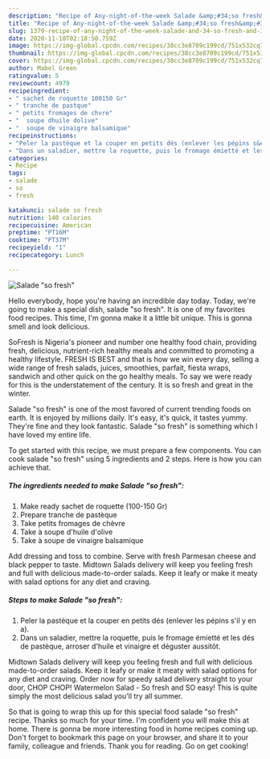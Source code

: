 ```yaml
---
description: "Recipe of Any-night-of-the-week Salade &amp;#34;so fresh&amp;#34;"
title: "Recipe of Any-night-of-the-week Salade &amp;#34;so fresh&amp;#34;"
slug: 1379-recipe-of-any-night-of-the-week-salade-and-34-so-fresh-and-34
date: 2020-11-10T02:18:50.759Z
image: https://img-global.cpcdn.com/recipes/38cc3e8709c199cd/751x532cq70/salade-so-fresh-photo-principale-de-la-recette.jpg
thumbnail: https://img-global.cpcdn.com/recipes/38cc3e8709c199cd/751x532cq70/salade-so-fresh-photo-principale-de-la-recette.jpg
cover: https://img-global.cpcdn.com/recipes/38cc3e8709c199cd/751x532cq70/salade-so-fresh-photo-principale-de-la-recette.jpg
author: Mabel Green
ratingvalue: 5
reviewcount: 4979
recipeingredient:
- " sachet de roquette 100150 Gr"
- " tranche de pastque"
- " petits fromages de chvre"
- "  soupe dhuile dolive"
- "  soupe de vinaigre balsamique"
recipeinstructions:
- "Peler la pastèque et la couper en petits dés (enlever les pépins s&#39;il y en a)."
- "Dans un saladier, mettre la roquette, puis le fromage émietté et les dés de pastèque, arroser d&#39;huile et vinaigre et déguster aussitôt."
categories:
- Recipe
tags:
- salade
- so
- fresh

katakunci: salade so fresh 
nutrition: 140 calories
recipecuisine: American
preptime: "PT16M"
cooktime: "PT37M"
recipeyield: "1"
recipecategory: Lunch

---
```



![Salade &#34;so fresh&#34;](https://img-global.cpcdn.com/recipes/38cc3e8709c199cd/751x532cq70/salade-so-fresh-photo-principale-de-la-recette.jpg)

Hello everybody, hope you're having an incredible day today. Today, we're going to make a special dish, salade &#34;so fresh&#34;. It is one of my favorites food recipes. This time, I'm gonna make it a little bit unique. This is gonna smell and look delicious.

SoFresh is Nigeria&#39;s pioneer and number one healthy food chain, providing fresh, delicious, nutrient-rich healthy meals and committed to promoting a healthy lifestyle. FRESH IS BEST and that is how we win every day, selling a wide range of fresh salads, juices, smoothies, parfait, fiesta wraps, sandwich and other quick on the go healthy meals. To say we were ready for this is the understatement of the century. It is so fresh and great in the winter.

Salade &#34;so fresh&#34; is one of the most favored of current trending foods on earth. It is enjoyed by millions daily. It's easy, it's quick, it tastes yummy. They're fine and they look fantastic. Salade &#34;so fresh&#34; is something which I have loved my entire life.


To get started with this recipe, we must prepare a few components. You can cook salade &#34;so fresh&#34; using 5 ingredients and 2 steps. Here is how you can achieve that.

<!--inarticleads1-->

##### The ingredients needed to make Salade &#34;so fresh&#34;:

1. Make ready  sachet de roquette (100-150 Gr)
1. Prepare  tranche de pastèque
1. Take  petits fromages de chèvre
1. Take  à soupe d&#39;huile d&#39;olive
1. Take  à soupe de vinaigre balsamique


Add dressing and toss to combine. Serve with fresh Parmesan cheese and black pepper to taste. Midtown Salads delivery will keep you feeling fresh and full with delicious made-to-order salads. Keep it leafy or make it meaty with salad options for any diet and craving. 

<!--inarticleads2-->

##### Steps to make Salade &#34;so fresh&#34;:

1. Peler la pastèque et la couper en petits dés (enlever les pépins s&#39;il y en a).
1. Dans un saladier, mettre la roquette, puis le fromage émietté et les dés de pastèque, arroser d&#39;huile et vinaigre et déguster aussitôt.


Midtown Salads delivery will keep you feeling fresh and full with delicious made-to-order salads. Keep it leafy or make it meaty with salad options for any diet and craving. Order now for speedy salad delivery straight to your door, CHOP CHOP! Watermelon Salad - So fresh and SO easy! This is quite simply the most delicious salad you&#39;ll try all summer. 

So that is going to wrap this up for this special food salade &#34;so fresh&#34; recipe. Thanks so much for your time. I'm confident you will make this at home. There is gonna be more interesting food in home recipes coming up. Don't forget to bookmark this page on your browser, and share it to your family, colleague and friends. Thank you for reading. Go on get cooking!
